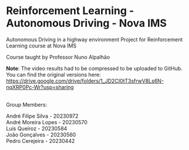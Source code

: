 # Reinforcement Learning - Autonomous Driving - Nova IMS
Autonomous Driving in a highway environment Project for Reinforcement Learning course at Nova IMS

Course taught by Professor Nuno Alpalhão

**Note**: The video results had to be compressed to be uploaded to GitHub. You can find the original versions here: https://drive.google.com/drive/folders/1_JD2CI0tT3sfrwV8Ls6N-nqXRP0Pc-Wr?usp=sharing

\
Group Members:

André Filipe Silva - 20230972\
André Moreira Lopes - 20230570\
Luís Queiroz - 20230584\
João Gonçalves - 20230560\
Pedro Cerejeira - 20230442
